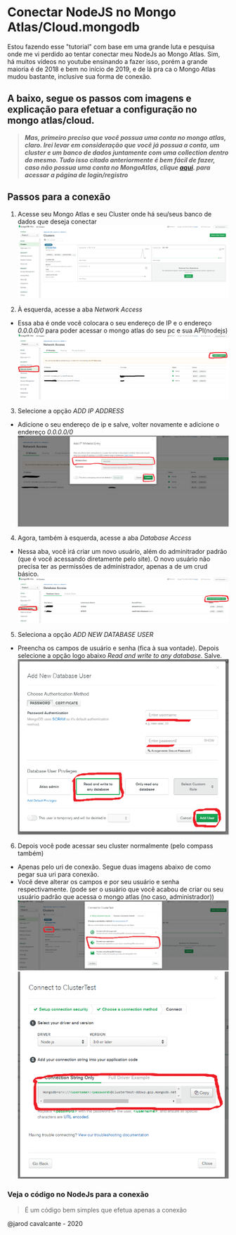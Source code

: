 # Conectar NodeJS no Mongo Atlas/Cloud.mongodb

Estou fazendo esse "tutorial" com base em uma grande luta e pesquisa onde me vi perdido ao tentar conectar meu NodeJs ao Mongo Atlas. Sim, há muitos vídeos no youtube ensinando a fazer isso, porém a grande maioria é de 2018 e bem no início de 2019, e de lá pra ca o Mongo Atlas mudou bastante, inclusive sua forma de conexão.

## A baixo, segue os passos com imagens e explicação para efetuar a configuração no mongo atlas/cloud.

> ***Mas, primeiro preciso que você possua uma conta no mongo atlas, claro. Irei levar em consideração que você já possua a conta, um cluster e um banco de dados juntamente com uma collection dentro do mesmo. Tudo isso citado anteriormente é bem fácil de fazer, caso não possua uma conta no MongoAtlas, clique [aqui](https://www.mongodb.com/cloud/atlas/lp/general/try?utm_source=google&utm_campaign=gs_americas_brazil_search_brand_atlas_desktop&utm_term=mongo%20atlas&utm_medium=cpc_paid_search&utm_ad=e&gclid=EAIaIQobChMIjZjZwYKY6AIVC4iRCh0J3w7aEAAYASAAEgImQ_D_BwE). para acessar a página de login/registro***

## Passos para a conexão

1. Acesse seu Mongo Atlas e seu Cluster onde há seu/seus banco de dados que deseja conectar
![print1](imgs/acesse-o-cluster.png)

2. À esquerda, acesse a aba _Network Access_ 
- Essa aba é onde você colocara o seu endereço de IP e o endereço _0.0.0.0/0_ para poder acessar o mongo atlas do seu pc e sua API(nodejs)
![print2](imgs/acesse-a-aba-networkacess.png)

3. Selecione a opção _ADD IP ADDRESS_
- Adicione o seu endereço de ip e salve, volter novamente e adicione o endereço _0.0.0.0/0_
![print3](imgs/add-o-ip.png)

4. Agora, também à esquerda, acesse a aba _Database Access_
- Nessa aba, você irá criar um novo usuário, além do adminitrador padrão (que é você acessando diretamente pelo site). O novo usuário não precisa ter as permissões de administrador, apenas a de um crud básico.
![print4](imgs/access-databases.png)

5. Seleciona a opção _ADD NEW DATABASE USER_
- Preencha os campos de usuário e senha (fica à sua vontade). Depois selecione a opção logo abaixo _Read and write to any database_. Salve.
![print5](imgs/add-user-acces.png)

6. Depois você pode acessar seu cluster normalmente (pelo compass também)
- Apenas pelo uri de conexão. Segue duas imagens abaixo de como pegar sua uri para conexão.
- Você deve alterar os campos _<username>_ e _<password>_ por seu usuário e senha respectivamente. (pode ser o usuário que você acabou de criar ou seu usuário padrão que acessa o mongo atlas (no caso, administrador))
![print6](imgs/conect.png)
![print7](imgs/copiea-a-uri.png)

### Veja o código no NodeJs para a conexão
> É um código bem simples que efetua apenas a conexão

@jarod cavalcante - 2020








